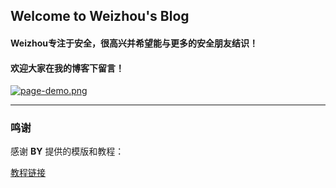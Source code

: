 ## Welcome to Weizhou's Blog

#### Weizhou专注于安全，很高兴并希望能与更多的安全朋友结识！
#### 欢迎大家在我的博客下留言！

[![page-demo.png](https://i.postimg.cc/qMYN05XY/page-demo.png)](https://postimg.cc/RN7SLGYQ)

---
### 鸣谢
感谢 **BY** 提供的模版和教程：

[教程链接](https://github.com/qiubaiying/qiubaiying.github.io)

